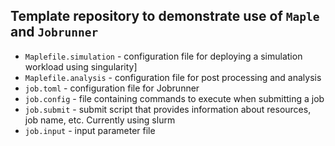 ## Template repository to demonstrate use of `Maple` and `Jobrunner`

- `Maplefile.simulation` - configuration file for deploying a simulation workload using singularity]
- `Maplefile.analysis` - configuration file for post processing and analysis
- `job.toml` - configuration file for Jobrunner
- `job.config` - file containing commands to execute when submitting a job
- `job.submit` - submit script that provides information about resources, job name, etc. Currently using slurm
- `job.input` - input parameter file
